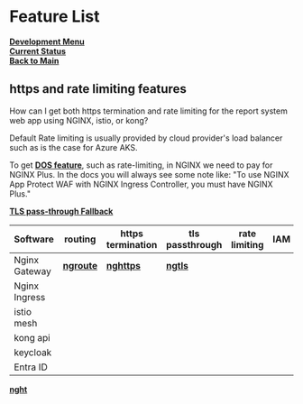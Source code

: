 # Feature List

**[Development Menu](./menu.md)**\
**[Current Status](../status/weekly/current_status.md)**\
**[Back to Main](../../README.md)**

## https and rate limiting features

How can I get both https termination and rate limiting for the report system web app using NGINX, istio, or kong?

Default Rate limiting is usually provided by cloud provider's load balancer such as is the case for Azure AKS.

To get **[DOS feature](https://docs.nginx.com/nginx-ingress-controller/installation/integrations/app-protect-dos/installation/)**, such as rate-limiting, in NGINX we need to pay for NGINX Plus. In the docs you will always see some note like: "To use NGINX App Protect WAF with NGINX Ingress Controller, you must have NGINX Plus."

**[TLS pass-through Fallback](https://gist.github.com/denji/12b3a568f092ab951456)**

| Software      | routing                                                              | https termination                                                        | tls passthrough                                                        | rate limiting | IAM | Identity Provider |
|---------------|----------------------------------------------------------------------|--------------------------------------------------------------------------|------------------------------------------------------------------------|---------------|-----|-------------------|
| Nginx Gateway | **[ngroute](../../research/m_z/nginx_gateway_fabric/routing_traffic.md)** | **[nghttps](../../research/m_z/nginx_gateway_fabric/https_termination.md)** | **[ngtls](../../research/m_z/nginx_gateway_fabric/tls_passthrough.md)** |               |     |                   |
| Nginx Ingress |                                                                      |                                                                          |                                                                        |               |     |                   |
| istio mesh    |                                                                      |                                                                          |                                                                        |               |     |                   |
| kong api      |                                                                      |                                                                          |                                                                        |               |     |                   |
| keycloak      |                                                                      |                                                                          |                                                                        |               |     |                   |
| Entra ID      |                                                                      |                                                                          |                                                                        |               |     |                   |

**[nght](../../research/m_z/nginx_gateway_fabric/https_termination.md)**
